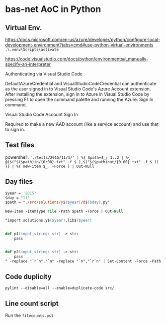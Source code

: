 # bas-net AoC in Python

## Virtual Env.
https://docs.microsoft.com/en-us/azure/developer/python/configure-local-development-environment?tabs=cmd#use-python-virtual-environments
`.\.venv\Scripts\activate`

https://code.visualstudio.com/docs/python/environments#_manually-specify-an-interpreter

Authenticating via Visual Studio Code

DefaultAzureCredential and VisualStudioCodeCredential can authenticate as the user signed in to Visual Studio Code's Azure Account extension. After installing the extension, sign in to Azure in Visual Studio Code by pressing F1 to open the command palette and running the Azure: Sign In command.

Visual Studio Code Account Sign In

Required to make a new AAD account (like a service account) and use that to sign in.


## Test files
powershell.
`'./tests/2015/11/1/' | %{ $path=$_; 1..2 | %{ @($("$($path)in/{0:00}.txt" -f $_),$("$($path)out/{0:00}.txt" -f $_)) }} | %{ new-item $_  -Force } | Out-Null`

## Day files
```ps
$year = '2015'
$day = '11'
$path = "./src/solutions/y$($year)/d$($day).py"

New-Item -ItemType File -Path $path -Force | Out-Null

"import solutions.y$($year).lib$($year)


def p1(input_string: str) -> str:
    pass


def p2(input_string: str) -> str:
    pass
" -replace "`r`n","`n" -replace "`n","`r`n" | Set-Content -Force -Path $path -NoNewline
```

## Code duplicity
`pylint --disable=all --enable=duplicate-code src/`


## Line count script

Run the `filecounts.ps1`